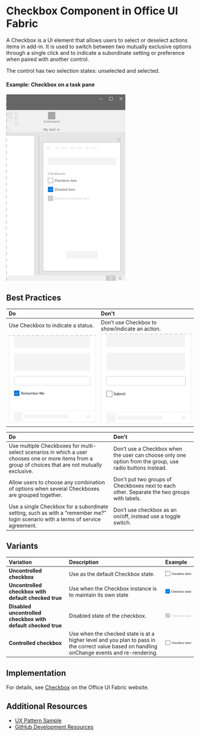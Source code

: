 # Checkbox Component in Office UI Fabric

A Checkbox is a UI element that allows users to select or deselect actions items in add-in. It is used to switch between two mutually exclusive options through a single click and to indicate a subordinate setting or preference when paired with another control.

The control has two selection states: unselected and selected.
  
#### Example: Checkbox on a task pane

![An image showing the Checkbox](../../images/overview_withApp_checkbox.png)

## Best Practices

|**Do**|**Don't**|
|:------------|:--------------|
|Use Checkbox to indicate a status.|Don’t use Checkbox to show/indicate an action.|
|![Do Checkbox example](../../images/checkboxDo.png)|![Don't Checkbox example](../../images/checkboxDont.png)|

|**Do**|**Don't**|
|:------------|:--------------|
|Use multiple Checkboxes for multi-select scenarios in which a user chooses one or more items from a group of choices that are not mutually exclusive.|Don’t use a Checkbox when the user can choose only one option from the group, use radio buttons instead.|
|Allow users to choose any combination of options when several Checkboxes are grouped together.|Don't put two groups of Checkboxes next to each other. Separate the two groups with labels.|
|Use a single Checkbox for a subordinate setting, such as with a “remember me?” login scenario with a terms of service agreement.|Don’t use checkbox as an on/off, instead use a toggle switch.|

## Variants

|**Variation**|**Description**|**Example**|
|:------------|:--------------|:----------|
|**Uncontrolled checkbox**|Use as the default Checkbox state.|![Uncontrolled Checkbox image](../../images/checkbox_unchecked.png)|
|**Uncontrolled checkbox with default checked true**|Use when the Checkbox instance is to maintain its own state|![Uncontrolled Checkbox with default checked true image](../../images/checkbox_checked.png)|
|**Disabled uncontrolled checkbox with default checked true**|Disabled state of the checkbox.|![Disabled uncontrolled Checkbox with default checked true image](../../images/checkbox_disabled.png)|
|**Controlled checkbox**|Use when the checked state is at a higher level and you plan to pass in the correct value based on handling onChange events and re-rendering.|![Controlled Checkbox image](../../images/checkbox_unchecked.png)|

## Implementation

For details, see [Checkbox](https://dev.office.com/fabric#/components/checkbox) on the Office UI Fabric website.

## Additional Resources
* [UX Pattern Sample](https://office.visualstudio.com/DefaultCollection/OC/_git/GettingStarted-FabricReact)
* [GitHub Development Resources](https://github.com/OfficeDev/Office-Add-in-UX-Design-Patterns-Code)